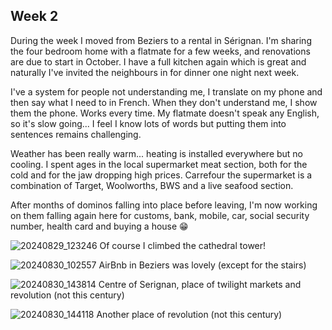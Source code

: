 ## Week 2
During the week I moved from Beziers to a rental in Sérignan. I'm sharing the four bedroom home with a flatmate for a few weeks, and renovations are due to start in October. I have a full kitchen again which is great and naturally I've invited the neighbours in for dinner one night next week.

I've a system for people not understanding me, I translate on my phone and then say what I need to in French. When they don't understand me, I show them the phone. Works every time. My flatmate doesn't speak any English, so it's slow going... I feel I know lots of words but putting them into sentences remains challenging.

Weather has been really warm... heating is installed everywhere but no cooling. I spent ages in the local supermarket meat section, both for the cold and for the jaw dropping high prices. Carrefour the supermarket is a combination of Target, Woolworths, BWS and a live seafood section.

After months of dominos falling into place before leaving, I'm now working on them falling again here for customs, bank, mobile, car, social security number, health card and buying a house 😁

![20240829_123246](https://github.com/user-attachments/assets/fdb1cd2b-50e2-485a-8fc0-fb3fa8696a8f)
Of course I climbed the cathedral tower!

![20240830_102557](https://github.com/user-attachments/assets/1aa26cc0-32c6-4969-b8b7-7032f05b7c1d)
AirBnb in Beziers was lovely (except for the stairs)

![20240830_143814](https://github.com/user-attachments/assets/aeed89d5-9ece-444b-884a-58c44a7ade7a)
Centre of Serignan, place of twilight markets and revolution (not this century)

![20240830_144118](https://github.com/user-attachments/assets/7f7f040c-20ff-4c57-8578-6a3f927064f1)
Another place of revolution (not this century)

